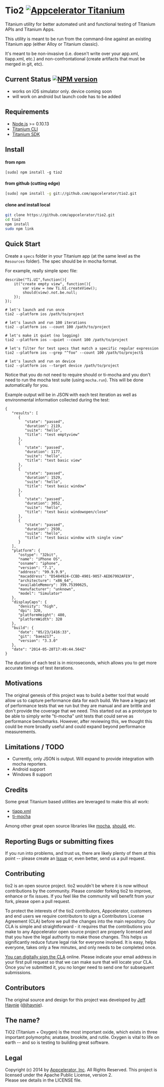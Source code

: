 # Tio2 [![Appcelerator Titanium](http://www-static.appcelerator.com/badges/titanium-git-badge-sq.png)](http://www.appcelerator.com/titanium/)

Titanium utility for better automated unit and functional testing of Titanium APIs and Titanium Apps.

This utility is meant to be run from the command-line against an existing Titanium app (either Alloy or Titanium classic).

It's meant to be non-invasive (i.e. doesn't write over your app.xml, tiapp.xml, etc.) and non-confrontational (create artifacts that must be merged in git, etc).

## Current Status [![NPM version](https://badge.fury.io/js/tio2.svg)](http://badge.fury.io/js/tio2)

- works on iOS simulator only. device coming soon
- will work on android but launch code has to be added

## Requirements

* [Node.js](http://nodejs.org/) >= 0.10.13
* [Titanium CLI](https://github.com/appcelerator/titanium)
* [Titanium SDK](https://github.com/appcelerator/titanium_mobile)

## Install

#### from npm 

```
[sudo] npm install -g tio2
```

#### from github (cutting edge)

```bash
[sudo] npm install -g git://github.com/appcelerator/tio2.git
```

#### clone and install local

```bash
git clone https://github.com/appcelerator/tio2.git
cd tio2
npm install
sudo npm link
```

## Quick Start

Create a `specs` folder in your Titanium app (at the same level as the `Resources` folder).  The spec should be in mocha format.

For example, really simple spec file:

```
describe("Ti.UI",function(){
    it("create empty view", function(){
        var view = new Ti.UI.createView();
        should(view).not.be.null;
    }); 
});
```

```
# let's launch and run once
tio2 --platform ios /path/to/project

# let's launch and run 100 iterations
tio2 --platform ios --count 100 /path/to/project

# let's make it quiet (no logging)
tio2 --platform ios --quiet --count 100 /path/to/project

# let's filter for test specs that match a specific regular expression
tio2 --platform ios --grep "^foo" --count 100 /path/to/project$

# let's launch and run on device
tio2 --platform ios --target device /path/to/project
```

Notice that you do not need to require should or ti-mocha and you don't need to run the mocha test suite (using `mocha.run`).  This will be done automatically for you.

Example output will be in JSON with each test iteration as well as environmental information collected during the test:

```
{
   "results": [
      {
         "state": "passed",
         "duration": 2119,
         "suite": "hello",
         "title": "test emptyview"
      },
      {
         "state": "passed",
         "duration": 1177,
         "suite": "hello",
         "title": "test basic view"
      },
      {
         "state": "passed",
         "duration": 1529,
         "suite": "hello",
         "title": "test basic window"
      },
      {
         "state": "passed",
         "duration": 3052,
         "suite": "hello",
         "title": "test basic windowopen/close"
      },
      {
         "state": "passed",
         "duration": 2930,
         "suite": "hello",
         "title": "test basic window with single view"
      }
   ],
   "platform": {
      "ostype": "32bit",
      "name": "iPhone OS",
      "osname": "iphone",
      "version": "7.1",
      "address": "99.9.9.9",
      "macaddress": "D5484924-CCBD-4901-9057-AED67992AFE9",
      "architecture": "x86_64",
      "availableMemory": 399.75390625,
      "manufacturer": "unknown",
      "model": "Simulator"
   },
   "displayCaps": {
      "density": "high",
      "dpi": 320,
      "platformHeight": 480,
      "platformWidth": 320
   },
   "build": {
      "date": "05/23/1416:33",
      "git": "baea217",
      "version": "3.3.0"
   },
   "date": "2014-05-28T17:49:44.564Z"
}
```

The duration of each test is in microseconds, which allows you to get more accurate timings of test iterations.

## Motivations

The original genesis of this project was to build a better tool that would allow us to capture performance data for each build.  We have a legacy set of performance tests that we run but they are manual and are brittle and don't provide the coverage that we need.  This started out as a prototype to be able to simply write "ti-mocha" unit tests that could serve as performance benchmarks.  However, after reviewing this, we thought this could be more broadly useful and could expand beyond
performance measurements.

## Limitations / TODO

- Currently, only JSON is output.  Will expand to provide integration with mocha reporters.
- Android support
- Windows 8 support


## Credits

Some great Titanium based utilities are leveraged to make this all work:

- [tiapp.xml](https://github.com/tonylukasavage/tiapp.xml)
- [ti-mocha](http://tonylukasavage.com/ti-mocha/)

Among other great open source libraries like [mocha](https://github.com/visionmedia/mocha), [should](https://github.com/visionmedia/should.js/), etc.


## Reporting Bugs or submitting fixes

If you run into problems, and trust us, there are likely plenty of them at this point -- please create an [Issue](https://github.com/appcelerator/tio2/issues) or, even better, send us a pull request. 

## Contributing

tio2 is an open source project.  tio2 wouldn't be where it is now without contributions by the community. Please consider forking tio2 to improve, enhance or fix issues. If you feel like the community will benefit from your fork, please open a pull request.

To protect the interests of the tio2 contributors, Appcelerator, customers and end users we require contributors to sign a Contributors License Agreement (CLA) before we pull the changes into the main repository. Our CLA is simple and straightforward - it requires that the contributions you make to any Appcelerator open source project are properly licensed and that you have the legal authority to make those changes. This helps us significantly reduce future legal risk for everyone involved. It is easy, helps everyone, takes only a few minutes, and only needs to be completed once.

[You can digitally sign the CLA](http://bit.ly/app_cla) online. Please indicate your email address in your first pull request so that we can make sure that will locate your CLA.  Once you've submitted it, you no longer need to send one for subsequent submissions.

## Contributors

The original source and design for this project was developed by [Jeff Haynie](http://github.com/jhaynie) ([@jhaynie](http://twitter.com/jhaynie)).


## The name?

TiO2 (Titanium + Oxygen) is the most important oxide, which exists in three important polymorphs; anatase, brookite, and rutile. Oxygen is vital to life on earth -- and so is testing to building great software.


## Legal

Copyright (c) 2014 by [Appcelerator, Inc](http://www.appcelerator.com). All Rights Reserved.
This project is licensed under the Apache Public License, version 2.  
Please see details in the LICENSE file.
